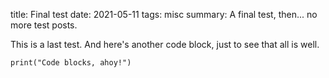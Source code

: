 title: Final test
date: 2021-05-11
tags: misc
summary: A final test, then... no more test posts.


This is a last test. And here's another code block, just to see that all is well.

```
print("Code blocks, ahoy!")
```